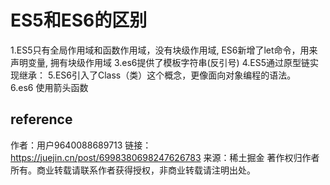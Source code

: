 # ES5和ES6的区别

1.ES5只有全局作用域和函数作用域，没有块级作用域, ES6新增了let命令，用来声明变量, 拥有块级作用域
3.es6提供了模板字符串(反引号)
4.ES5通过原型链实现继承：
5.ES6引入了Class（类）这个概念，更像面向对象编程的语法。
6.es6 使用箭头函数

## reference

作者：用户9640088689713
链接：https://juejin.cn/post/6998380698247626783
来源：稀土掘金
著作权归作者所有。商业转载请联系作者获得授权，非商业转载请注明出处。